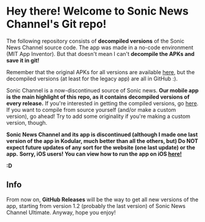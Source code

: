 # Hey there! Welcome to Sonic News Channel's Git repo!

The following repository consists of **decompiled versions** of the Sonic News Channel source code.
The app was made in a no-code environment (MIT App Inventor). But that doesn't mean I can't **decompile the APKs and save it in git!**

Remember that the original APKs for all versions are available [here](https://sites.google.com/view/sonicnews-snc/other-ways-to-experience-our-website/sonic-channel-app-download), but the decompiled versions (at least for the legacy app) are all in GitHub :).

Sonic Channel is a now-discontinued source of Sonic news. **Our mobile app is the main highlight of this repo, as it contains decompiled versions of every release.** If you're interested in getting the compiled versions, go [here](https://sites.google.com/view/sonicnews-snc/archive/welcome-to-the-archive). If you want to compile from source yourself (and/or make a custom version), go ahead! Try to add some originality if you're making a custom version, though.

**Sonic News Channel and its app is discontinued (although I made one last version of the app in Kodular, much better than all the others, but) Do NOT expect future updates of any sort for the website (one last update) or the app.** **Sorry, iOS users! You can view how to run the app on iOS [here!](https://docs.google.com/document/d/1fgwrqEuuWo6Kuv1NomYp334UXKJdI82XCsFaRmh5X6o/edit?usp=sharing)**

**:D**

## Info
From now on, **GitHub Releases** will be the way to get all new versions of the app, starting from version 1.2 (probably the last version) of Sonic News Channel Ultimate.
Anyway, hope you enjoy!




